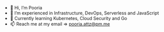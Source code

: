 - 👋 Hi, I’m Pooria
- 👀 I’m experienced in Infrastructure, DevOps, Serverless and JavaScript
- 🌱 Currently learning Kubernetes, Cloud Security and Go
- 📫 Reach me at my email => pooria.attz@pm.me

<!---
p0o/p0o is a ✨ special ✨ repository because its `README.md` (this file) appears on your GitHub profile.
You can click the Preview link to take a look at your changes.
--->
